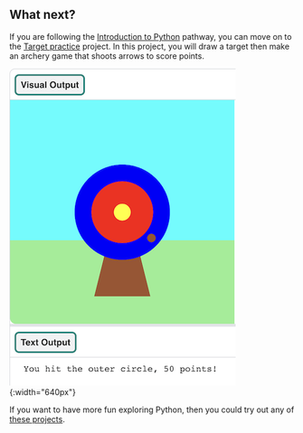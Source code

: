 ## What next?

If you are following the [Introduction to Python](https://projects.raspberrypi.org/en/raspberrypi/python-intro) pathway, you can move on to the [Target practice](https://projects.raspberrypi.org/en/projects/target-practice) project. In this project, you will draw a target then make an archery game that shoots arrows to score points. 

![An archery target with a hit point on the outer circle. The text 'You hit the outer circle, 50 points!' is displayed underneath](images/blue-points.png){:width="640px"}

If you want to have more fun exploring Python, then you could try out any of [these projects](https://projects.raspberrypi.org/en/projects?software%5B%5D=python).
